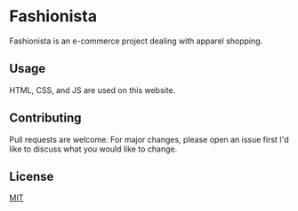# Fashionista

Fashionista is an e-commerce project dealing with apparel shopping.



## Usage

HTML, CSS, and JS are used on this website.


## Contributing

Pull requests are welcome. For major changes, please open an issue first
I'd like to discuss what you would like to change.


## License

[MIT](https://choosealicense.com/licenses/mit/)
